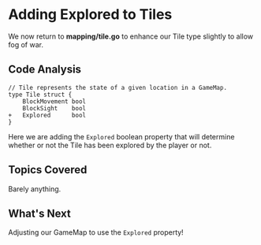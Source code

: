# Adding Explored to Tiles
We now return to **mapping/tile.go** to enhance our Tile type slightly to allow fog of war.

## Code Analysis

```
// Tile represents the state of a given location in a GameMap.
type Tile struct {
	BlockMovement bool
	BlockSight    bool
+	Explored      bool
}
```
Here we are adding the `Explored` boolean property that will determine whether or not the Tile has been explored by the player or not.

## Topics Covered
Barely anything.

## What's Next
Adjusting our GameMap to use the `Explored` property!
